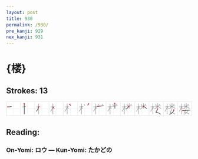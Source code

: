 ```yaml
---
layout: post
title: 930
permalink: /930/
pre_kanji: 929
nex_kanji: 931
---
```


# {楼}

## Strokes: 13

<div class="stroke"><img src="../images/E6A5BC.png" /></div>

## Reading:

### On-Yomi: ロウ &mdash; Kun-Yomi: たかどの
